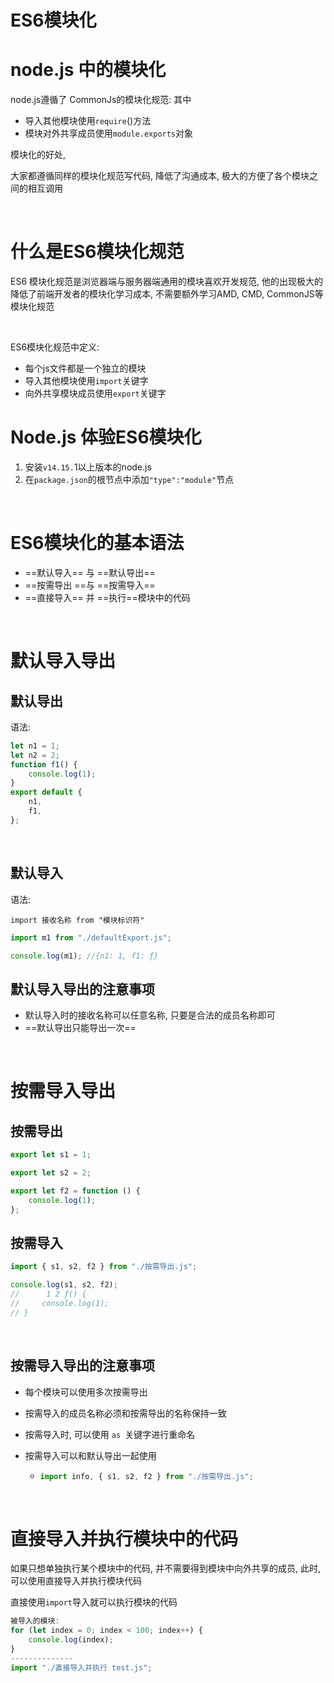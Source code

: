 # ES6模块化

# node.js 中的模块化

node.js遵循了 CommonJs的模块化规范: 其中

* 导入其他模块使用`require`()方法
* 模块对外共享成员使用`module.exports`对象

模块化的好处,

大家都遵循同样的模块化规范写代码, 降低了沟通成本, 极大的方便了各个模块之间的相互调用

‍

# 什么是ES6模块化规范

ES6 模块化规范是浏览器端与服务器端通用的模块喜欢开发规范, 他的出现极大的降低了前端开发者的模块化学习成本, 不需要额外学习AMD, CMD, CommonJS等模块化规范

‍

ES6模块化规范中定义:

* 每个js文件都是一个独立的模块
* 导入其他模块使用`import`关键字
* 向外共享模块成员使用`export`关键字

# Node.js 体验ES6模块化

1. 安装`v14.15.`1以上版本的node.js
2. 在`package.json`的根节点中添加`"type":"module"`节点

‍

# ES6模块化的基本语法

* ==默认导入== 与 ==默认导出==
* ==按需导出 ​==与 ==按需导入==
* ==直接导入== 并 ==执行==模块中的代码

‍

# 默认导入导出

## 默认导出

语法: 

```js
let n1 = 1;
let n2 = 2;
function f1() {
    console.log(1);
}
export default {
    n1,
    f1,
};
```

‍

## 默认导入

语法: 

`import 接收名称 from "模块标识符"`

```js
import m1 from "./defaultExport.js";

console.log(m1); //{n1: 1, f1: ƒ}
```

## 默认导入导出的注意事项

* 默认导入时的接收名称可以任意名称, 只要是合法的成员名称即可
* ==默认导出只能导出一次==

‍

# 按需导入导出

## 按需导出

```js
export let s1 = 1;

export let s2 = 2;

export let f2 = function () {
    console.log(1);
};
```

## 按需导入

```js
import { s1, s2, f2 } from "./按需导出.js";

console.log(s1, s2, f2); 
//      1 2 ƒ() {
//     console.log(1);
// }
```

‍

## 按需导入导出的注意事项

* 每个模块可以使用多次按需导出
* 按需导入的成员名称必须和按需导出的名称保持一致
* 按需导入时, 可以使用 `as ​`关键字进行重命名
* 按需导入可以和默认导出一起使用

  * ```js
    import info, { s1, s2, f2 } from "./按需导出.js";
    ```

‍

# 直接导入并执行模块中的代码

如果只想单独执行某个模块中的代码, 并不需要得到模块中向外共享的成员, 此时, 可以使用直接导入并执行模块代码

直接使用`import`导入就可以执行模块的代码

```js
被导入的模块: 
for (let index = 0; index < 100; index++) {
    console.log(index);
}
--------------
import "./直接导入并执行 test.js";

```
